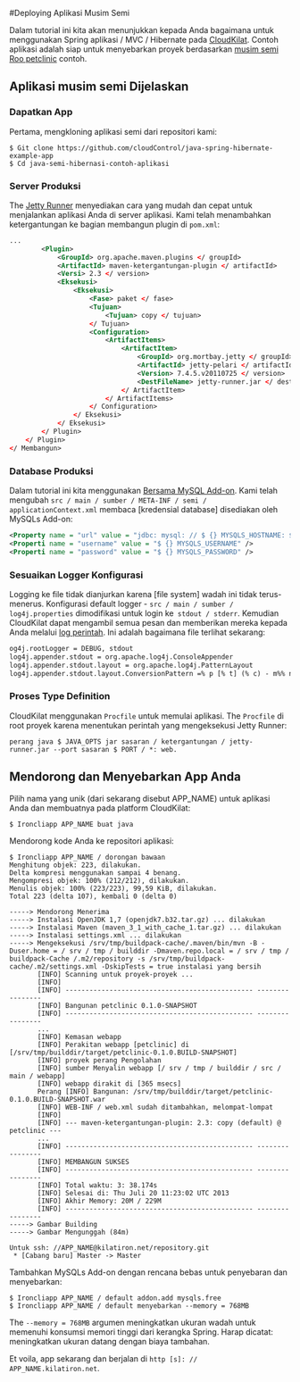 #Deploying Aplikasi Musim Semi

Dalam tutorial ini kita akan menunjukkan kepada Anda bagaimana untuk menggunakan Spring aplikasi / MVC / Hibernate pada [CloudKilat]. Contoh aplikasi adalah siap untuk menyebarkan proyek berdasarkan [musim semi Roo petclinic] contoh.

## Aplikasi musim semi Dijelaskan

### Dapatkan App


Pertama, mengkloning aplikasi semi dari repositori kami:

~~~ Pesta
$ Git clone https://github.com/cloudControl/java-spring-hibernate-example-app
$ Cd java-semi-hibernasi-contoh-aplikasi
~~~


### Server Produksi

The [Jetty Runner] menyediakan cara yang mudah dan cepat untuk menjalankan aplikasi Anda di server aplikasi. Kami telah menambahkan ketergantungan ke bagian membangun plugin di `pom.xml`:

~~~ Xml
...
        <Plugin>
            <GroupId> org.apache.maven.plugins </ groupId>
            <ArtifactId> maven-ketergantungan-plugin </ artifactId>
            <Versi> 2.3 </ version>
            <Eksekusi>
                <Eksekusi>
                    <Fase> paket </ fase>
                    <Tujuan>
                        <Tujuan> copy </ tujuan>
                    </ Tujuan>
                    <Configuration>
                        <ArtifactItems>
                            <ArtifactItem>
                                <GroupId> org.mortbay.jetty </ groupId>
                                <ArtifactId> jetty-pelari </ artifactId>
                                <Version> 7.4.5.v20110725 </ version>
                                <DestFileName> jetty-runner.jar </ destFileName>
                            </ ArtifactItem>
                        </ ArtifactItems>
                    </ Configuration>
                </ Eksekusi>
            </ Eksekusi>
        </ Plugin>
    </ Plugin>
</ Membangun>
~~~



### Database Produksi

Dalam tutorial ini kita menggunakan [Bersama MySQL Add-on]. Kami telah mengubah `src / main / sumber / META-INF / semi / applicationContext.xml` membaca [kredensial database] disediakan oleh MySQLs Add-on:

~~~ Xml
<Property name = "url" value = "jdbc: mysql: // $ {} MYSQLS_HOSTNAME: $ {} MYSQLS_PORT / $ {} MYSQLS_DATABASE" />
<Properti name = "username" value = "$ {} MYSQLS_USERNAME" />
<Properti name = "password" value = "$ {} MYSQLS_PASSWORD" />
~~~

### Sesuaikan Logger Konfigurasi

Logging ke file tidak dianjurkan karena [file system] wadah ini tidak terus-menerus.
Konfigurasi default logger - `src / main / sumber / log4j.properties` dimodifikasi untuk login ke` stdout / stderr`.
Kemudian CloudKilat dapat mengambil semua pesan dan memberikan mereka kepada Anda melalui [log perintah]. Ini adalah bagaimana file terlihat sekarang:
~~~ Xml
og4j.rootLogger = DEBUG, stdout
log4j.appender.stdout = org.apache.log4j.ConsoleAppender
log4j.appender.stdout.layout = org.apache.log4j.PatternLayout
log4j.appender.stdout.layout.ConversionPattern =% p [% t] (% c) - m%% n%
~~~

### Proses Type Definition

CloudKilat menggunakan `Procfile` untuk memulai aplikasi. The `Procfile` di root proyek karena menentukan perintah yang mengeksekusi Jetty Runner:

~~~
perang java $ JAVA_OPTS jar sasaran / ketergantungan / jetty-runner.jar --port sasaran $ PORT / *: web.
~~~


## Mendorong dan Menyebarkan App Anda

Pilih nama yang unik (dari sekarang disebut APP_NAME) untuk aplikasi Anda dan membuatnya pada platform CloudKilat:

~~~ Pesta
$ Ironcliapp APP_NAME buat java
~~~

Mendorong kode Anda ke repositori aplikasi:

~~~ Pesta
$ Ironcliapp APP_NAME / dorongan bawaan
Menghitung objek: 223, dilakukan.
Delta kompresi menggunakan sampai 4 benang.
Mengompresi objek: 100% (212/212), dilakukan.
Menulis objek: 100% (223/223), 99,59 KiB, dilakukan.
Total 223 (delta 107), kembali 0 (delta 0)

-----> Mendorong Menerima
-----> Instalasi OpenJDK 1,7 (openjdk7.b32.tar.gz) ... dilakukan
-----> Instalasi Maven (maven_3_1_with_cache_1.tar.gz) ... dilakukan
-----> Instalasi settings.xml ... dilakukan
-----> Mengeksekusi /srv/tmp/buildpack-cache/.maven/bin/mvn -B -Duser.home = / srv / tmp / builddir -Dmaven.repo.local = / srv / tmp / buildpack-Cache /.m2/repository -s /srv/tmp/buildpack-cache/.m2/settings.xml -DskipTests = true instalasi yang bersih
       [INFO] Scanning untuk proyek-proyek ...
       [INFO]
       [INFO] ----------------------------------------------- ----------------
       [INFO] Bangunan petclinic 0.1.0-SNAPSHOT
       [INFO] ----------------------------------------------- ----------------
       ...
       [INFO] Kemasan webapp
       [INFO] Perakitan webapp [petclinic] di [/srv/tmp/builddir/target/petclinic-0.1.0.BUILD-SNAPSHOT]
       [INFO] proyek perang Pengolahan
       [INFO] sumber Menyalin webapp [/ srv / tmp / builddir / src / main / webapp]
       [INFO] webapp dirakit di [365 msecs]
       Perang [INFO] Bangunan: /srv/tmp/builddir/target/petclinic-0.1.0.BUILD-SNAPSHOT.war
       [INFO] WEB-INF / web.xml sudah ditambahkan, melompat-lompat
       [INFO]
       [INFO] --- maven-ketergantungan-plugin: 2.3: copy (default) @ petclinic ---
       ...
       [INFO] ----------------------------------------------- ----------------
       [INFO] MEMBANGUN SUKSES
       [INFO] ----------------------------------------------- ----------------
       [INFO] Total waktu: 3: 38.174s
       [INFO] Selesai di: Thu Juli 20 11:23:02 UTC 2013
       [INFO] Akhir Memory: 20M / 229M
       [INFO] ----------------------------------------------- ----------------
-----> Gambar Building
-----> Gambar Mengunggah (84m)

Untuk ssh: //APP_NAME@kilatiron.net/repository.git
 * [Cabang baru] Master -> Master
~~~

Tambahkan MySQLs Add-on dengan rencana bebas untuk penyebaran dan menyebarkan:

~~~ Pesta
$ Ironcliapp APP_NAME / default addon.add mysqls.free
$ Ironcliapp APP_NAME / default menyebarkan --memory = 768MB
~~~

The `--memory = 768MB` argumen meningkatkan ukuran wadah untuk memenuhi konsumsi memori tinggi dari kerangka Spring. Harap dicatat: meningkatkan ukuran datang dengan biaya tambahan.

Et voila, app sekarang dan berjalan di `http [s]: // APP_NAME.kilatiron.net`.


[Musim semi Roo petclinic]: http://static.springsource.org/spring-roo/reference/html/intro.html#intro-exploring-sample
[Database kredensial]: /Guides/Java/Add-on%20credentials.md
[Jetty Runner]: http://wiki.eclipse.org/Jetty/Howto/Using_Jetty_Runner
[CloudKilat]: http://www.cloudkilat.com/
[Sistem file]: /Platform%20Documentation.md/#non-persistent-filesystem
[Log perintah]: /Platform%20Documentation.md//#logging
[Bersama MySQL Add-on]: /Add-on%20Documentation/Data%20Storage/MySQLs.md
